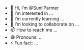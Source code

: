 - 👋 Hi, I’m @SunilParmer
- 👀 I’m interested in ...
- 🌱 I’m currently learning ...
- 💞️ I’m looking to collaborate on ...
- 📫 How to reach me ...
- 😄 Pronouns: ...
- ⚡ Fun fact: ...

<!---
SunilParmer/SunilParmer is a ✨ special ✨ repository because its `README.md` (this file) appears on your GitHub profile.
You can click the Preview link to take a look at your changes.
--->
